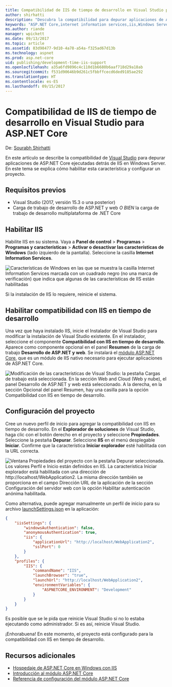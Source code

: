 ```yaml
---
title: Compatibilidad de IIS de tiempo de desarrollo en Visual Studio para ASP.NET Core
author: shirhatti
description: "Descubra la compatibilidad para depurar aplicaciones de ASP.NET Core al ejecutarlas detrás de IIS en Windows Server."
keywords: "ASP.NET Core,internet information services,iis,Windows Server,módulo asp.net core,depuración"
ms.author: riande
manager: wpickett
ms.date: 09/13/2017
ms.topic: article
ms.assetid: 83d98477-9d10-4a78-a54a-f325ad67d13b
ms.technology: aspnet
ms.prod: asp.net-core
uid: publishing/development-time-iis-support
ms.openlocfilehash: a35a6fd9896c4c110d1b6680b6aaf718d29a18ab
ms.sourcegitcommit: f531d90646b9d261c5fbbffcecd6ded9185ae292
ms.translationtype: HT
ms.contentlocale: es-ES
ms.lasthandoff: 09/15/2017
---
```

# <a name="development-time-iis-support-in-visual-studio-for-aspnet-core"></a>Compatibilidad de IIS de tiempo de desarrollo en Visual Studio para ASP.NET Core

De: [Sourabh Shirhatti](https://twitter.com/sshirhatti)

En este artículo se describe la compatibilidad de [Visual Studio](https://www.visualstudio.com/vs/) para depurar aplicaciones de ASP.NET Core ejecutadas detrás de IIS en Windows Server. En este tema se explica cómo habilitar esta característica y configurar un proyecto.

## <a name="prerequisites"></a>Requisitos previos

* Visual Studio (2017, versión 15.3 o una posterior)
* Carga de trabajo de desarrollo de ASP.NET y web *O BIEN* la carga de trabajo de desarrollo multiplataforma de .NET Core

## <a name="enable-iis"></a>Habilitar IIS

Habilite IIS en su sistema. Vaya a **Panel de control** > **Programas** > **Programas y características** > **Activar o desactivar las características de Windows** (lado izquierdo de la pantalla). Seleccione la casilla **Internet Information Services**.

![Características de Windows en las que se muestra la casilla Internet Information Services marcada con un cuadrado negro (no una marca de verificación) que indica que algunas de las características de IIS están habilitadas](development-time-iis-support/_static/enable_iis.png)

Si la instalación de IIS lo requiere, reinicie el sistema.

## <a name="enable-development-time-iis-support"></a>Habilitar compatibilidad con IIS en tiempo de desarrollo

Una vez que haya instalado IIS, inicie el Instalador de Visual Studio para modificar la instalación de Visual Studio existente. En el instalador, seleccione el componente **Compatibilidad con IIS en tiempo de desarrollo**. Aparece como componente opcional en el panel **Resumen** de la carga de trabajo **Desarrollo de ASP.NET y web**. Se instalará el [módulo ASP.NET Core](xref:fundamentals/servers/aspnet-core-module), que es un módulo de IIS nativo necesario para ejecutar aplicaciones de ASP.NET Core.

![Modificación de las características de Visual Studio: la pestaña Cargas de trabajo está seleccionada. En la sección Web and Cloud (Web y nube), el panel Desarrollo de ASP.NET y web está seleccionado. A la derecha, en la sección Opcional del panel Resumen, hay una casilla para la opción Compatibilidad con IIS en tiempo de desarrollo.](development-time-iis-support/_static/development_time_support.png)

## <a name="configure-the-project"></a>Configuración del proyecto

Cree un nuevo perfil de inicio para agregar la compatibilidad con IIS en tiempo de desarrollo. En el **Explorador de soluciones** de Visual Studio, haga clic con el botón derecho en el proyecto y seleccione **Propiedades**. Seleccione la pestaña **Depurar**. Seleccione **IIS** en el menú desplegable **Iniciar**. Confirme que la característica **Iniciar explorador** esté habilitada con la URL correcta.

![Ventana Propiedades del proyecto con la pestaña Depurar seleccionada. Los valores Perfil e Inicio están definidos en IIS. La característica Iniciar explorador está habilitada con una dirección de http://localhost/WebApplication2. La misma dirección también se proporciona en el campo Dirección URL de la aplicación de la sección Configuración del servidor web con la opción Habilitar autenticación anónima habilitada.](development-time-iis-support/_static/project_properties.png)

Como alternativa, puede agregar manualmente un perfil de inicio para su archivo [launchSettings.json](http://json.schemastore.org/launchsettings) en la aplicación:

```json
{
    "iisSettings": {
        "windowsAuthentication": false,
        "anonymousAuthentication": true,
        "iis": {
            "applicationUrl": "http://localhost/WebApplication2",
            "sslPort": 0
        }
    },
    "profiles": {
        "IIS": {
            "commandName": "IIS",
            "launchBrowser": "true",
            "launchUrl": "http://localhost/WebApplication2",
            "environmentVariables": {
                "ASPNETCORE_ENVIRONMENT": "Development"
            }
        }
    }
}
```

Es posible que se le pida que reinicie Visual Studio si no lo estaba ejecutando como administrador. Si es así, reinicie Visual Studio.

¡Enhorabuena! En este momento, el proyecto está configurado para la compatibilidad con IIS en tiempo de desarrollo. 

## <a name="additional-resources"></a>Recursos adicionales

* [Hospedaje de ASP.NET Core en Windows con IIS](xref:publishing/iis)
* [Introducción al módulo ASP.NET Core](xref:fundamentals/servers/aspnet-core-module)
* [Referencia de configuración del módulo ASP.NET Core](xref:hosting/aspnet-core-module)
